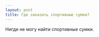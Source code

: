 ```yaml
---
layout: post 
title: Где заказать спортивные сумки? 
--- 
```

Нигде не могу найти спортивные сумки.